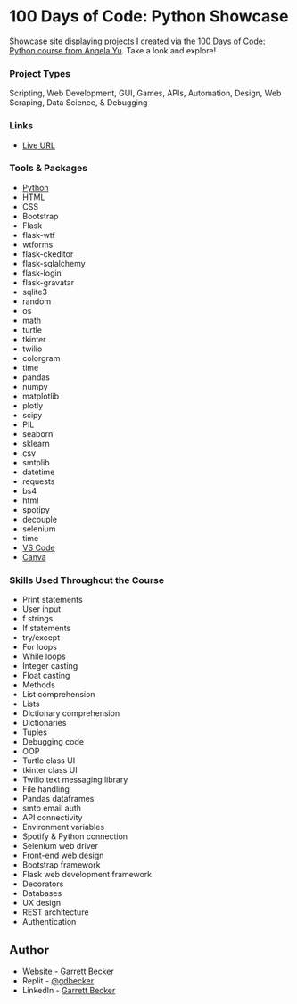 # 100 Days of Code: Python Showcase

Showcase site displaying projects I created via the [100 Days of Code: Python course from Angela Yu](https://www.udemy.com/course/100-days-of-code/). Take a look and explore!

### Project Types

Scripting, Web Development, GUI, Games, APIs, Automation, Design, Web Scraping, Data Science, & Debugging

### Links

- [Live URL](insert)

### Tools & Packages

- [Python](https://www.python.org)
- HTML
- CSS
- Bootstrap
- Flask
- flask-wtf
- wtforms
- flask-ckeditor
- flask-sqlalchemy
- flask-login
- flask-gravatar
- sqlite3
- random
- os
- math
- turtle
- tkinter
- twilio
- colorgram
- time
- pandas
- numpy
- matplotlib
- plotly
- scipy
- PIL
- seaborn
- sklearn
- csv
- smtplib
- datetime
- requests
- bs4
- html
- spotipy
- decouple
- selenium
- time
- [VS Code](https://code.visualstudio.com)
- [Canva](https://www.canva.com)

### Skills Used Throughout the Course

- Print statements
- User input
- f strings
- If statements
- try/except
- For loops
- While loops
- Integer casting
- Float casting
- Methods
- List comprehension
- Lists
- Dictionary comprehension
- Dictionaries
- Tuples
- Debugging code
- OOP
- Turtle class UI
- tkinter class UI
- Twilio text messaging library
- File handling
- Pandas dataframes
- smtp email auth
- API connectivity
- Environment variables
- Spotify & Python connection
- Selenium web driver
- Front-end web design
- Bootstrap framework
- Flask web development framework
- Decorators
- Databases
- UX design
- REST architecture
- Authentication

## Author

- Website - [Garrett Becker]()
- Replit - [@gdbecker](https://replit.com/@gdbecker)
- LinkedIn - [Garrett Becker](https://www.linkedin.com/in/garrett-becker-923b4a106/)